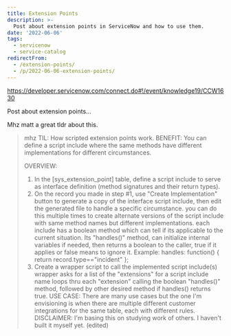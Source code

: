 ```yaml
---
title: Extension Points
description: >-
  Post about extension points in ServiceNow and how to use them.
date: '2022-06-06'
tags:
  - servicenow
  - service-catalog
redirectFrom:
  - /extension-points/
  - /p/2022-06-06-extension-points/
---
```


<https://developer.servicenow.com/connect.do#!/event/knowledge19/CCW1630>

Post about extension points...

Mhz matt a great tldr about this.

> mhz 
> TIL: How scripted extension points work.
> BENEFIT: You can define a script include where the same methods have different implementations for different circumstances.
>
> OVERVIEW:
>
> 1. In the \[sys_extension_point] table, define a script include to serve as interface definition (method signatures and their return types).
> 2. On the record you made in step #1, use "Create Implementation" button to generate a copy of the interface script include, then edit the generated file to handle a specific circumstance.
>    you can do this multiple times to create alternate versions of the script include with same method names but different implementations.
>    each include has a boolean method which can tell if its applicable to the current situation.
>    Its "handles()" method, can initialize internal variables if needed, then returns a boolean to the caller, true if it applies or false means to ignore it.
>    Example:  handles: function() { return record.type=="incident" };
> 3. Create a wrapper script to call the implemented script include(s)
>    wrapper asks for a list of the "extensions" for a script include name
>    loops thru each "extension" calling the boolean "handles()" method, followed by other desired method if handles() returns true.
>    USE CASE: There are many use cases but the one I'm envisioning is when there are multiple different customer integrations for the same table, each with different rules.
>    DISCLAIMER: I'm basing this on studying work of others. I haven't built it myself yet. (edited)